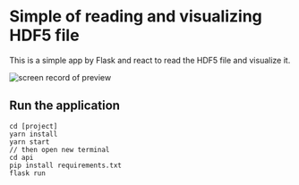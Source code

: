 # Simple of reading and visualizing HDF5 file

This is a simple app by Flask and react to read the HDF5 file and visualize it.


![screen record of preview](https://github.com/shayanypn/visualization-hdf5/blob/master/preview.gif)



## Run the application

    cd [project]
    yarn install
    yarn start
    // then open new terminal
    cd api
    pip install requirements.txt
    flask run
